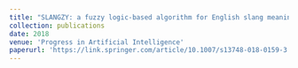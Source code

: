 ```yaml
---
title: "SLANGZY: a fuzzy logic-based algorithm for English slang meaning selection"
collection: publications
date: 2018
venue: 'Progress in Artificial Intelligence'
paperurl: 'https://link.springer.com/article/10.1007/s13748-018-0159-3'
---
```

